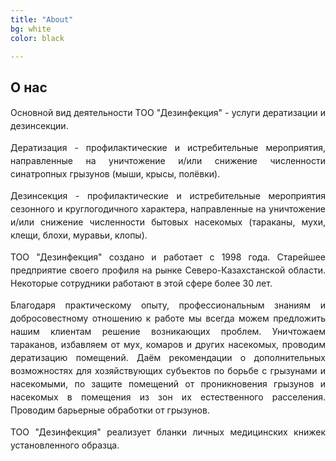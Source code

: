 ```yaml
---
title: "About"
bg: white
color: black

---
```

<style>
.about {
    text-align: justify; 
    line-height: 1.5;
}
</style>
## **О нас**
<p class="fa about">Основной вид деятельности ТОО "Дезинфекция" - услуги дератизации и дезинсекции.</p>
<p class="fa about"><span class="yellowfon">Дератизация</span> - профилактические и истребительные мероприятия, направленные на уничтожение и/или снижение численности синатропных грызунов (мыши, крысы, полёвки).</p>
<p class="fa about"><span class="yellowfon">Дезинсекция</span> - профилактические и истребительные мероприятия сезонного и круглогодичного характера, направленные на уничтожение и/или снижение численности бытовых насекомых (тараканы, мухи, клещи, блохи, муравьи, клопы).</p>
<p class="fa about">ТОО "Дезинфекция" создано и работает <span class="yellowfon">с 1998 года</span>. Старейшее предприятие своего профиля на рынке Северо-Казахстанской области. Некоторые сотрудники работают в этой сфере более 30 лет.</p>
<p class="fa about">Благодаря практическому опыту, профессиональным знаниям и добросовестному отношению к работе мы всегда можем предложить нашим клиентам решение возникающих проблем. Уничтожаем тараканов, избавляем от мух, комаров и других насекомых, проводим дератизацию помещений. Даём рекомендации о дополнительных возможностях для хозяйствующих субъектов по борьбе с грызунами и насекомыми, по защите помещений от проникновения грызунов и насекомых в помещения из зон их естественного расселения.
Проводим барьерные обработки от грызунов.</p>
<p class="fa about">ТОО "Дезинфекция" реализует бланки личных медицинских книжек установленного образца.</p>
<p>
